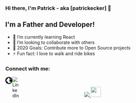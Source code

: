 ### Hi there, I'm Patrick - aka [patrickecker] 👋

## I'm a Father and Developer!

- 🌱 I’m currently learning React
- 👯 I’m looking to collaborate with others
- 🥅 2020 Goals: Contribute more to Open Source projects
- ⚡ Fun fact: I love to walk and ride bikes

### Connect with me:

[<img align="left" alt="capedcoder.com" width="22px" src="https://raw.githubusercontent.com/iconic/open-iconic/master/svg/globe.svg" />][website]
[<img align="left" alt="LinkedIn" width="22px" src="https://cdn.jsdelivr.net/npm/simple-icons@v3/icons/linkedin.svg" />][linkedin]


<br />

[website]: https://capedcoder.com
[linkedin]: https://www.linkedin.com/in/patrick-ecker


<p align="center">
  <a href="https://skillicons.dev">
    <img src="https://skillicons.dev/icons?i=html,js,css,cs,dotnet,vscode" />
  </a>
  <img height="32" width="32" src="https://cdn.simpleicons.org/#CC2927" />
</p>
